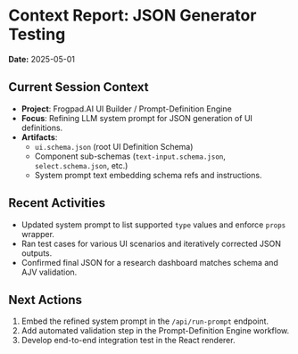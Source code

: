 # Context Report: JSON Generator Testing

**Date:** 2025-05-01

## Current Session Context
- **Project**: Frogpad.AI UI Builder / Prompt-Definition Engine  
- **Focus**: Refining LLM system prompt for JSON generation of UI definitions.  
- **Artifacts**:  
  - `ui.schema.json` (root UI Definition Schema)  
  - Component sub-schemas (`text-input.schema.json`, `select.schema.json`, etc.)  
  - System prompt text embedding schema refs and instructions.  

## Recent Activities
- Updated system prompt to list supported `type` values and enforce `props` wrapper.  
- Ran test cases for various UI scenarios and iteratively corrected JSON outputs.  
- Confirmed final JSON for a research dashboard matches schema and AJV validation.

## Next Actions
1. Embed the refined system prompt in the `/api/run-prompt` endpoint.  
2. Add automated validation step in the Prompt-Definition Engine workflow.  
3. Develop end-to-end integration test in the React renderer.
